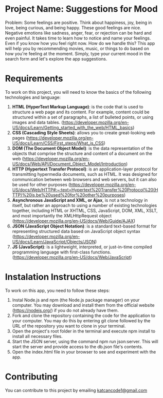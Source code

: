 # Project Name: Suggestions for Mood

Problem: 
Some feelings are positive. Think about happiness, joy, being in love, being curious, and being happy. These good feelings are nice. Negative emotions like sadness, anger, fear, or rejection can be hard and even painful. It takes time to learn how to notice and name your feelings. Even if you know how you feel right now. How do we handle this? This app will help you by recommending movies, music, or things to do based on how you're feeling at the moment. Simply, type your current mood in the search form and let's explore the app suggestions.

# Requirements
To work on this project, you will need to know the basics of the following technologies and language:

1. **HTML (HyperText Markup Language)**: is the code that is used to structure a web page and its content. For example, content could be structured within a set of paragraphs, a list of bulleted points, or using images and data tables. (https://developer.mozilla.org/en-US/docs/Learn/Getting_started_with_the_web/HTML_basics)
2. **CSS (Cascading Style Sheets)**: allows you to create great-looking web pages (https://developer.mozilla.org/en-US/docs/Learn/CSS/First_steps/What_is_CSS)
3. **DOM (The Document Object Model)**: is the data representation of the objects that comprise the structure and content of a document on the web (https://developer.mozilla.org/en-US/docs/Web/API/Document_Object_Model/Introduction)
4. **HTTP (Hypertext Transfer Protocol)**: is an application-layer protocol for transmitting hypermedia documents, such as HTML. It was designed for communication between web browsers and web servers, but it can also be used for other purposes (https://developer.mozilla.org/en-US/docs/Web/HTTP#:~:text=Hypertext%20Transfer%20Protocol%20(HTTP)%20is,be%20used%20for%20other%20purposes) 
5. **Asynchronous JavaScript and XML, or Ajax**, is not a technology in itself, but rather an approach to using a number of existing technologies together, including HTML or XHTML, CSS, JavaScript, DOM, XML, XSLT, and most importantly the XMLHttpRequest object (https://developer.mozilla.org/en-US/docs/Web/Guide/AJAX)
6. **JSON (JavaScript Object Notation)**: is a standard text-based format for representing structured data based on JavaScript object syntax (https://developer.mozilla.org/en-US/docs/Learn/JavaScript/Objects/JSON)
7. **JS (JavaScript)**: is a lightweight, interpreted, or just-in-time compiled programming language with first-class functions. (https://developer.mozilla.org/en-US/docs/Web/JavaScript)

# Instalation Instructions
To work on this app, you need to follow these steps:
1. Instal Node.js and npm (the Node.js package manager) on your computer. You may download and install them from the official website (https://nodejs.org/) if you do not already have them.
2. Fork and clone the repository containing the code for the application to your computer. You may do this by entering git clone followed by the URL of the repository you want to clone in your terminal.
3. Open the project's root folder in the terminal and execute npm install to install all necessary files.
4. Start the JSON server, using the command npm run json:server. This will start the server and provide access to the db.json file's contents.
5. Open the index.html file in your browser to see and experiment with the app.

# Contributing
You can contribute to this project by emailing katcancode1@gmail.com

